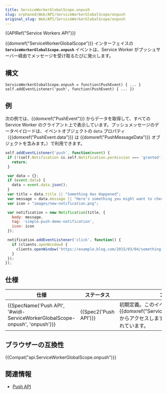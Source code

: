 ```yaml
---
title: ServiceWorkerGlobalScope.onpush
slug: orphaned/Web/API/ServiceWorkerGlobalScope/onpush
original_slug: Web/API/ServiceWorkerGlobalScope/onpush
---
```


{{APIRef("Service Workers API")}}

{{domxref("ServiceWorkerGlobalScope")}} インターフェイスの **`ServiceWorkerGlobalScope.onpush`** イベントは、Service Worker がプッシュサーバー経由でメッセージを受け取るたびに発火します。

## 構文

```
ServiceWorkerGlobalScope.onpush = function(PushEvent) { ... }
self.addEventListener('push', function(PushEvent) { ... })
```

## 例

次の例では、{{domxref("PushEvent")}} からデータを取得して、すべての Service Worker のクライアント上で表示しています。プッシュメッセージのデータペイロードは、イベントオブジェクトの `data` プロパティ（{{domxref("PushEvent.data")}} は {{domxref("PushMessageData")}} オブジェクトを含みます。）で利用できます。

```js
self.addEventListener('push', function(event) {
 if (!(self.Notification && self.Notification.permission === 'granted')) {
   return;
 }

 var data = {};
 if (event.data) {
   data = event.data.json();
 }
 var title = data.title || "Something Has Happened";
 var message = data.message || "Here's something you might want to check out.";
 var icon = "images/new-notification.png";

 var notification = new Notification(title, {
   body: message,
   tag: 'simple-push-demo-notification',
   icon: icon
 });

 notification.addEventListener('click', function() {
   if (clients.openWindow) {
     clients.openWindow('https://example.blog.com/2015/03/04/something-new.html');
   }
 });
});
```

## 仕様

| 仕様                                                                                                 | ステータス                   | コメント                                                                                                                          |
| ---------------------------------------------------------------------------------------------------- | ---------------------------- | --------------------------------------------------------------------------------------------------------------------------------- |
| {{SpecName('Push API', '#widl-ServiceWorkerGlobalScope-onpush', 'onpush')}} | {{Spec2('Push API')}} | 初期定義。このイベントは {{domxref("ServiceWorkerGlobalScope")}} からアクセスしますが、Push API で定義されています。 |

## ブラウザーの互換性

{{Compat("api.ServiceWorkerGlobalScope.onpush")}}

## 関連情報

- [Push API](/ja/docs/Web/API/Push_API)
